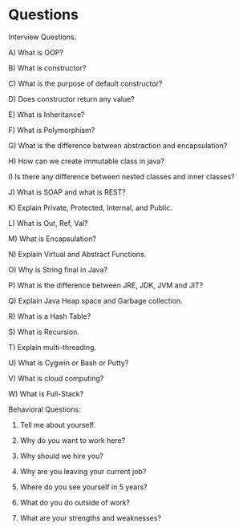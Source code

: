 # Questions
Interview Questions.

A) What is OOP?

B) What is constructor?

C) What is the purpose of default constructor?

D) Does constructor return any value?

E) What is Inheritance?

F) What is Polymorphism?

G) What is the difference between abstraction and encapsulation?

H) How can we create immutable class in java?

I) Is there any difference between nested classes and inner classes?

J) What is SOAP and what is REST?

K) Explain Private, Protected, Internal, and Public.

L) What is Out, Ref, Val?

M) What is Encapsulation?

N) Explain Virtual and Abstract Functions.

O) Why is String final in Java?

P) What is the difference between JRE, JDK, JVM and JIT?

Q) Explain Java Heap space and Garbage collection.

R) What is a Hash Table?

S) What is Recursion.

T) Explain multi-threading.

U) What is Cygwin or Bash or Putty?

V) What is cloud computing?

W) What is Full-Stack?


Behavioral Questions:

1) Tell me about yourself.

2) Why do you want to work here?

3) Why should we hire you?

4) Why are you leaving your current job?

5) Where do you see yourself in 5 years?

6) What do you do outside of work?

7) What are your strengths and weaknesses?

